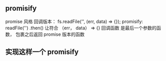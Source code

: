 ## promisify
promise 风格
回调版本：
fs.readFile('', (err, data) => {});
promisify:
readFile('')
.then()
让符合 （err， data） => {}  回调函数 是最后一个参数的函数，
包裹之后返回 promise 版本的函数

## 实现这样一个 promisify